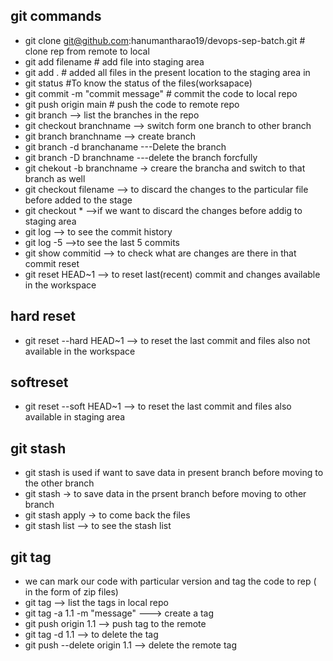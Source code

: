 ## git commands
- git clone git@github.com:hanumantharao19/devops-sep-batch.git # clone rep
  from remote to local
- git add filename  # add file into staging area
- git add . #  added all files in the present location  to the staging area in
- git status #To know the status of the files(worksapace)
- git commit -m "commit message"  # commit the code to local repo
- git push origin main # push the code to remote repo
- git branch  --> list the branches in the repo
- git checkout branchname  --> switch form one branch to other branch
- git branch branchname --> create branch
- git branch -d branchaname ---Delete the branch
- git branch -D  branchname ---delete the branch forcfully
- git chekout -b branchname  -> creare the brancha and switch to that branch as well
- git checkout  filename  --> to discard the changes to the particular file
   before added to the stage
- git checkout *  -->if we want to discard the changes before addig to staging  area
- git log --> to see the commit history
- git log -5 -->to see the last 5 commits
- git show commitid --> to check what are changes are there in that commit
  reset
- git reset HEAD~1 --> to reset last(recent) commit and changes available in the workspace
## hard reset
- git reset --hard HEAD~1  --> to reset the last commit and 
  files also not available in the workspace
## softreset
- git reset --soft HEAD~1  --> to reset the last commit and 
  files also available in staging area
## git stash
- git stash is used if want to save data in present branch before
  moving to the other branch
- git stash  -> to save data in the prsent branch before moving to other 
  branch
- git stash apply  -> to come back the files
- git stash list --> to see the stash list
## git tag
- we can mark our code with  particular version and tag the code to rep ( in the form of zip files)
- git tag  --> list the tags  in local repo
- git tag -a 1.1  -m "message"   ---> create a tag
- git push origin 1.1  --> push tag to the remote
- git tag -d 1.1  --> to delete the tag
- git push --delete origin 1.1  --> delete the remote tag



